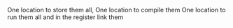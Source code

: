 One location to store them all, One location to compile them
One location to run them all and in the register link them
